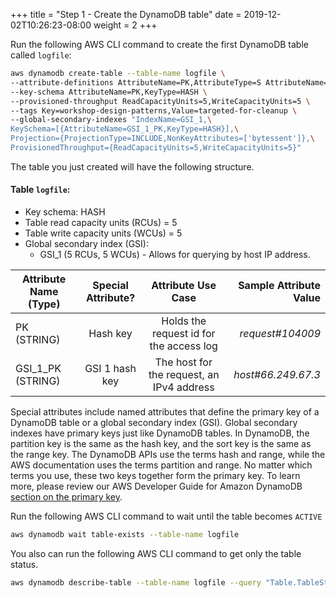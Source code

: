 +++
title = "Step 1 - Create the DynamoDB table"
date = 2019-12-02T10:26:23-08:00
weight = 2
+++


Run the following AWS CLI command to create the first DynamoDB table called `logfile`:
```bash
aws dynamodb create-table --table-name logfile \
--attribute-definitions AttributeName=PK,AttributeType=S AttributeName=GSI_1_PK,AttributeType=S \
--key-schema AttributeName=PK,KeyType=HASH \
--provisioned-throughput ReadCapacityUnits=5,WriteCapacityUnits=5 \
--tags Key=workshop-design-patterns,Value=targeted-for-cleanup \
--global-secondary-indexes "IndexName=GSI_1,\
KeySchema=[{AttributeName=GSI_1_PK,KeyType=HASH}],\
Projection={ProjectionType=INCLUDE,NonKeyAttributes=['bytessent']},\
ProvisionedThroughput={ReadCapacityUnits=5,WriteCapacityUnits=5}"
````
The table you just created will have the following structure.

#### Table `logfile`:

- Key schema: HASH
- Table read capacity units (RCUs) = 5
- Table write capacity units (WCUs) = 5
- Global secondary index (GSI):
  - GSI_1 (5 RCUs, 5 WCUs) - Allows for querying by host IP address.

| Attribute Name (Type)        | Special Attribute?           | Attribute Use Case          | Sample Attribute Value  |
| ------------- |:-------------:|:-------------:| -----:|
| PK (STRING)      | Hash key | Holds the request id for the access log  | *request#104009*  |
| GSI_1_PK (STRING)      | GSI 1 hash key | The host for the request, an IPv4 address  | *host#66.249.67.3*  |

Special attributes include named attributes that define the primary key of a DynamoDB table or a global secondary index (GSI). Global secondary indexes have primary keys just like DynamoDB tables. In DynamoDB, the partition key is the same as the hash key, and the sort key is the same as the range key. The DynamoDB APIs use the terms hash and range, while the AWS documentation uses the terms partition and range. No matter which terms you use, these two keys together form the primary key. To learn more, please review our AWS Developer Guide for Amazon DynamoDB [section on the primary key](https://docs.aws.amazon.com/amazondynamodb/latest/developerguide/HowItWorks.CoreComponents.html#HowItWorks.CoreComponents.PrimaryKey).

Run the following AWS CLI command to wait until the table becomes `ACTIVE`
```bash
aws dynamodb wait table-exists --table-name logfile
```
You also can run the following AWS CLI command to get only the table status.
```bash
aws dynamodb describe-table --table-name logfile --query "Table.TableStatus"
```
